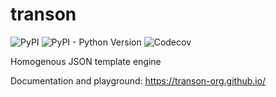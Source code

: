 # transon

![PyPI](https://img.shields.io/pypi/v/transon)
![PyPI - Python Version](https://img.shields.io/pypi/pyversions/transon)
![Codecov](https://img.shields.io/codecov/c/github/transon-org/transon)

Homogenous JSON template engine

Documentation and playground: https://transon-org.github.io/
